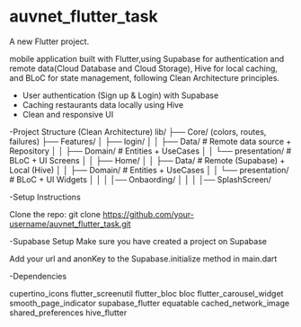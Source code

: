 # auvnet_flutter_task

A new Flutter project.

mobile application built with Flutter,using Supabase for authentication and remote data(Cloud Database and Cloud Storage), Hive for local caching, and BLoC for state management, following Clean Architecture principles.
- User authentication (Sign up & Login) with Supabase
- Caching restaurants data locally using Hive
- Clean and responsive UI


-Project Structure (Clean Architecture)
lib/
├── Core/  (colors, routes, failures)
├── Features/
│ ├── login/
│ │ ├── Data/ # Remote data source + Repository
│ │ ├── Domain/ # Entities + UseCases
│ │ └── presentation/ # BLoC + UI Screens
│
│ ├── Home/
│ │ ├── Data/ # Remote (Supabase) + Local (Hive)
│ │ ├── Domain/ # Entities + UseCases
│ │ └── presentation/ # BLoC + UI Widgets
│ │
│ │── Onbaording/
│ │
│ │── SplashScreen/


-Setup Instructions

  Clone the repo:
     git clone https://github.com/your-username/auvnet_flutter_task.git
  
-Supabase Setup
  Make sure you have created a project on Supabase

Add your url and anonKey to the Supabase.initialize method in main.dart

-Dependencies

cupertino_icons
flutter_screenutil
flutter_bloc
bloc
flutter_carousel_widget
smooth_page_indicator
supabase_flutter
equatable
cached_network_image
shared_preferences
hive_flutter